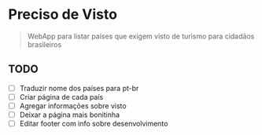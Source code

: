 # Preciso de Visto
> WebApp para listar países que exigem visto de turismo para cidadãos brasileiros

## TODO
- [ ] Traduzir nome dos países para pt-br
- [ ] Criar página de cada país
- [ ] Agregar informações sobre visto
- [ ] Deixar a página mais bonitinha
- [ ] Editar footer com info sobre desenvolvimento
